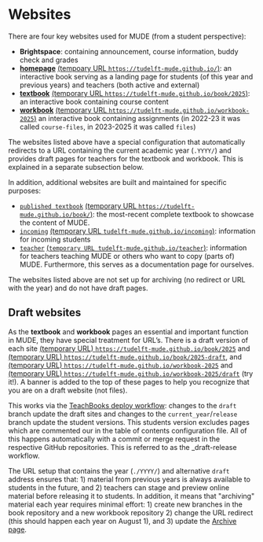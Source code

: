 # Websites

There are four key websites used for MUDE (from a student perspective):
- **Brightspace**: containing announcement, course information, buddy check and grades
- [**homepage**](https://tudelft-mude.github.io/) [(tempoary URL `https://tudelft-mude.github.io/`)](https://tudelft-mude.github.io/): an interactive book serving as a landing page for students (of this year and previous years) and teachers (both active and external)
- [**textbook**](https://tudelft-mude.github.io/book/2025) [(temporary URL `https://tudelft-mude.github.io/book/2025`)](https://tudelft-mude.github.io/book/2025): an interactive book containing course content
- [**workbook**](https://tudelft-mude.github.io/workbook-2025) [(temporary URL `https://tudelft-mude.github.io/workbook-2025`)](https://tudelft-mude.github.io/workbook-2025) an interactive book containing assignments (in 2022-23 it was called `course-files`, in 2023-2025 it was called `files`)

The websites listed above have a special configuration that automatically redirects to a URL containing the current academic year (`.YYYY/`) and provides draft pages for teachers for the textbook and workbook. This is explained in a separate subsection below.

In addition, additional websites are built and maintained for specific purposes:
-  [`published textbook`](https://tudelft-mude.github.io/book/) [(temporary URL `https://tudelft-mude.github.io/book/`)](https://tudelft-mude.github.io/book): the most-recent complete textbook to showcase the content of MUDE.
- [`incoming`](https://tudelft-mude.github.io/incoming) [(temporary URL `tudelft-mude.github.io/incoming`)](https://tudelft-mude.github.io/incoming): information for incoming students
- [`teacher`](https://tudelft-mude.github.io/teacher) [(`temporary URL tudelft-mude.github.io/teacher`)](https://tudelft-mude.github.io/teacher): information for teachers teaching MUDE or others who want to copy (parts of) MUDE. Furthermore, this serves as a documentation page for ourselves.

The websites listed above are not set up for archiving (no redirect or URL with the year) and do not have draft pages.

## Draft websites

As the **textbook** and **workbook** pages an essential and important function in MUDE, they have special treatment for URL’s. There is a draft version of each site [(temporary URL) `https://tudelft-mude.github.io/book/2025`](https://tudelft-mude.github.io/book/2025) and [(temporary URL) `https://tudelft-mude.github.io/book/2025-draft`](https://tudelft-mude.github.io/book/2025-draft), and [(temporary URL) `https://tudelft-mude.github.io/workbook-2025`](https://tudelft-mude.github.io/workbook-2025) and [(temporary URL) `https://tudelft-mude.github.io/workbook-2025/draft`](https://tudelft-mude.github.io/workbook-2025/draft) (try it!). A banner is added to the top of these pages to help you recognize that you are on a draft website (not files).

This works via the [TeachBooks deploy workflow](https://teachbooks.tudelft.nl/jupyter-book-manual/features/custom_toc.html): changes to the `draft` branch update the draft sites and changes to the `current_year`/`release` branch update the student versions. This students version excludes pages which are commented our in the table of contents configuration file. All of this happens automatically with a commit or merge request in the respective GitHub repositories. This is referred to as the _draft-release workflow.

The URL setup that contains the year (`./YYYY/`) and alternative `draft` address ensures that: 1) material from previous years is always available to students in the future, and 2) teachers can stage and preview online material before releasing it to students. In addition, it means that "archiving" material each year requires minimal effort: 1) create new branches in the book repository and a new workbook repository 2) change the URL redirect (this should happen each year on August 1), and 3) update the [Archive page](https://mude.citg.tudelft.nl/).


<!-- **BELOW THIS IS WORK IN PROGRESS**

## Behavior, URL structure

When using links to an archived site (website, book, files), the following behavior is possible:
- Accessing this year’s files: `mude.citg.tudelft.nl/<website>/` redirects to `mude.citg.tudelft.nl/YYYY/<we-bsite>/`, keeping `YYYY visible in the URL
- Each year, teachers and students should make links to pages using the year, e.g., `mude.citg.tudelft.nl/2024/files/weekly_subdir/my_file.ext`
- When a website is archived, links to material from year YYYY will still go to pages from that year
- It is easy to work in "Teacher mode” by simply adding `teacher` to URL: `mude.citg.tudelft.nl/teacher/2024/files/weekly_subdir/my_file.ext`

## How are the websites built?

A pipeline has rule for each branch and can apply those rules when a specified event happens on each branch; in our cases we typically use merge and/or push as the trigger.
-->
